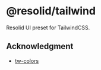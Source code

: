# @resolid/tailwind

Resolid UI preset for TailwindCSS.

## Acknowledgment

- [tw-colors](https://github.com/L-Blondy/tw-colors)
